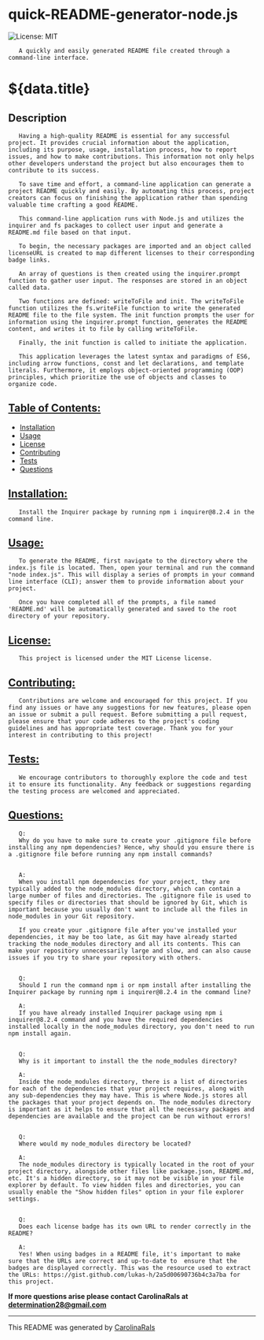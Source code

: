 # quick-README-generator-node.js
![License: MIT](https://img.shields.io/badge/License-MIT-yellow.svg)

       A quickly and easily generated README file created through a command-line interface.

# ${data.title}



## Description

       Having a high-quality README is essential for any successful project. It provides crucial information about the application, including its purpose, usage, installation process, how to report issues, and how to make contributions. This information not only helps other developers understand the project but also encourages them to contribute to its success.

       To save time and effort, a command-line application can generate a project README quickly and easily. By automating this process, project creators can focus on finishing the application rather than spending valuable time crafting a good README.

       This command-line application runs with Node.js and utilizes the inquirer and fs packages to collect user input and generate a README.md file based on that input.

       To begin, the necessary packages are imported and an object called licenseURL is created to map different licenses to their corresponding badge links.

       An array of questions is then created using the inquirer.prompt function to gather user input. The responses are stored in an object called data.

       Two functions are defined: writeToFile and init. The writeToFile function utilizes the fs.writeFile function to write the generated README file to the file system. The init function prompts the user for information using the inquirer.prompt function, generates the README content, and writes it to file by calling writeToFile.

       Finally, the init function is called to initiate the application.

       This application leverages the latest syntax and paradigms of ES6, including arrow functions, const and let declarations, and template literals. Furthermore, it employs object-oriented programming (OOP) principles, which prioritize the use of objects and classes to organize code.

## [Table of Contents:](#table-of-contents:)
   
- [Installation](#installation)
- [Usage](#usage)
- [License](#license)
- [Contributing](#contributing)
- [Tests](#tests)
- [Questions](#questions)
   
## [Installation:](#installation:)

       Install the Inquirer package by running npm i inquirer@8.2.4 in the command line.
   
## [Usage:](#usage:)

       To generate the README, first navigate to the directory where the index.js file is located. Then, open your terminal and run the command "node index.js". This will display a series of prompts in your command line interface (CLI); answer them to provide information about your project.

       Once you have completed all of the prompts, a file named 'README.md' will be automatically generated and saved to the root directory of your repository.
   
## [License:](#license:)

       This project is licensed under the MIT License license.
   
## [Contributing:](#contributing:)

       Contributions are welcome and encouraged for this project. If you find any issues or have any suggestions for new features, please open an issue or submit a pull request. Before submitting a pull request, please ensure that your code adheres to the project's coding guidelines and has appropriate test coverage. Thank you for your interest in contributing to this project!  
   
## [Tests:](#tests:)

       We encourage contributors to thoroughly explore the code and test it to ensure its functionality. Any feedback or suggestions regarding the testing process are welcomed and appreciated.
   
## [Questions:](#questions:)

       Q: 
       Why do you have to make sure to create your .gitignore file before installing any npm dependencies? Hence, why should you ensure there is a .gitignore file before running any npm install commands?


       A:
       When you install npm dependencies for your project, they are typically added to the node_modules directory, which can contain a large number of files and directories. The .gitignore file is used to specify files or directories that should be ignored by Git, which is important because you usually don't want to include all the files in node_modules in your Git repository.

       If you create your .gitignore file after you've installed your dependencies, it may be too late, as Git may have already started tracking the node_modules directory and all its contents. This can make your repository unnecessarily large and slow, and can also cause issues if you try to share your repository with others. 


       Q:
       Should I run the command npm i or npm install after installing the Inquirer package by running npm i inquirer@8.2.4 in the command line?

       A:
       If you have already installed Inquirer package using npm i inquirer@8.2.4 command and you have the required dependencies installed locally in the node_modules directory, you don't need to run npm install again.


       Q:
       Why is it important to install the the node_modules directory?

       A:
       Inside the node_modules directory, there is a list of directories for each of the dependencies that your project requires, along with any sub-dependencies they may have. This is where Node.js stores all the packages that your project depends on. The node_modules directory is important as it helps to ensure that all the necessary packages and dependencies are available and the project can be run without errors!


       Q: 
       Where would my node_modules directory be located?

       A:
       The node_modules directory is typically located in the root of your project directory, alongside other files like package.json, README.md, etc. It's a hidden directory, so it may not be visible in your file explorer by default. To view hidden files and directories, you can usually enable the "Show hidden files" option in your file explorer settings.


       Q:
       Does each license badge has its own URL to render correctly in the README?

       A: 
       Yes! When using badges in a README file, it's important to make sure that the URLs are correct and up-to-date to  ensure that the badges are displayed correctly. This was the resource used to extract the URLs: https://gist.github.com/lukas-h/2a5d00690736b4c3a7ba for this project.


**If more questions arise please contact CarolinaRaIs at determination28@gmail.com**
   

       
------------------------------------------------------------------------------------------------
   
This README was generated by [CarolinaRaIs](https://github.com/CarolinaRaIs)
